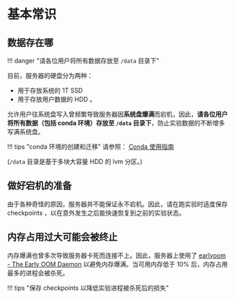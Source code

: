 # 基本常识

## 数据存在哪

!!! danger "请各位用户将所有数据存放至 `/data`  目录下"

目前，服务器的硬盘分为两种：

- 用于存放系统的 1T SSD 
- 用于存放用户数据的 HDD 。

允许用户往系统盘写入曾频繁导致服务器因**系统盘爆满**而宕机，因此，**请各位用户将所有数据（包括 conda 环境）存放至 `/data`  目录下**，防止实验数据的不断增多写满系统盘。

!!! tips "conda 环境的创建和迁移"
    请参照： [Conda 使用指南](../conda)

(`/data` 目录是基于多块大容量 HDD 的 lvm 分区。)

## 做好宕机的准备

由于各种奇怪的原因，服务器并不能保证永不宕机。因此，请在跑实验时适度保存 checkpoints ，以在意外发生之后能快速恢复到之前的实验状态。

## 内存占用过大可能会被终止

内存爆满也曾多次导致服务器卡死而连接不上。因此，服务器上使用了 [earlyoom - The Early OOM Daemon](https://github.com/rfjakob/earlyoom) 以避免内存爆满。当可用内存低于 10% 后，内存占用最多的进程会被杀死。

!!! tips "保存 checkpoints 以降低实验进程被杀死后的损失"

